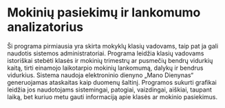 # Mokinių pasiekimų ir lankomumo analizatorius
Ši programa pirmiausia yra skirta mokyklų klasių vadovams, taip pat ja gali naudotis sistemos administratoriai.
Programa leidžia klasių vadovams istoriškai stebėti klasės ir mokinių trimestrų ar pusmečių bendrų vidurkių kaitą, tirti einamojo laikotarpio mokinių lankomumą, dalykų ir bendrus vidurkius.
Sistema naudoja elektroninio dienyno „Mano Dienynas“ generuojamas ataskaitas kaip duomenų šaltinį.
Programos sukurti grafikai leidžia jos naudotojams sistemingai, patogiai, vaizdingai, aiškiai, taupant laiką, bet kuriuo metu gauti informaciją apie klasės ar mokinio pasiekimus.

